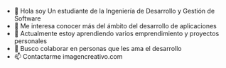 - 👋 Hola soy Un estudiante de la Ingeniería de Desarrollo y Gestión de Software
- 👀 Me interesa conocer más del ámbito del desarrollo de aplicaciones
- 🌱 Actualmente estoy aprendiendo varios emprendimiento y proyectos personales
- 💞️ Busco colaborar en personas que les ama el desarrollo
- 📫 Contactarme imagencreativo.com

